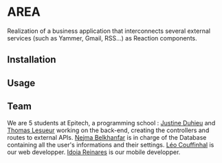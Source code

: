 # AREA
Realization of a business application that interconnects several external services (such as Yammer, Gmail, RSS...) as Reaction components.

## Installation


## Usage

## Team
We are 5 students at Epitech, a programming school :
[Justine Duhieu](https://github.com/Justena40) and [Thomas Lesueur](https://github.com/ThomasLesueur) working on the back-end, creating the controllers and routes to external APIs.
[Nejma Belkhanfar](https://github.com/nejnej-dev) is in charge of the Database containing all the user's informations and their settings.
[Léo Couffinhal](https://github.com/Suissehide) is our web developper.
[Idoia Reinares](https://github.com/IdoiaReina) is our mobile developper.
